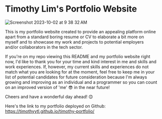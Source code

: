 # Timothy Lim's Portfolio Website
![Screenshot 2023-10-02 at 9 38 32 AM](https://github.com/timothyytl/timothy-portfolio/assets/112664401/84d379be-0839-4f7c-9131-83fe24b47117)

<p>
  This is my portfolio website created to provide an appealing platform online apart from a standard boring resume or CV to elaborate a bit more on myself and to showcase my work and projects to potential employers and/or collaborators in the tech sector. 
</p>
<p>
  If you're on my repo viewing this README and my portfolio website right now, I'd like to thank you for your time and kind interest in me and skills and work experiences. If, however, my current skills and experiences do not match what you are looking for at the moment, feel free to keep me in your list of potential candidates for future consideration because I'm always growing and improving as an individual and a programmer so you can count on an improved version of 'me' 😎 in the near future!  
</p>
<p>
  Cheers and have a wonderful day ahead! 😊
</p>

Here's the link to my portfolio deployed on Github: https://timothyytl.github.io/timothy-portfolio/
